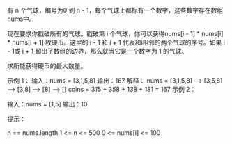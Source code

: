 有 n 个气球，编号为0 到 n - 1，每个气球上都标有一个数字，这些数字存在数组nums中。

现在要求你戳破所有的气球。戳破第 i 个气球，你可以获得nums[i - 1] * nums[i] * nums[i + 1] 枚硬币。这里的 i - 1 和 i + 1 代表和i相邻的两个气球的序号。如果 i - 1或 i + 1 超出了数组的边界，那么就当它是一个数字为 1 的气球。

求所能获得硬币的最大数量。



示例 1：
输入：nums = [3,1,5,8]
输出：167
解释：
nums = [3,1,5,8] --> [3,5,8] --> [3,8] --> [8] --> []
coins =  3*1*5    +   3*5*8   +  1*3*8  + 1*8*1 = 167
示例 2：

输入：nums = [1,5]
输出：10


提示：

n == nums.length
1 <= n <= 500
0 <= nums[i] <= 100

